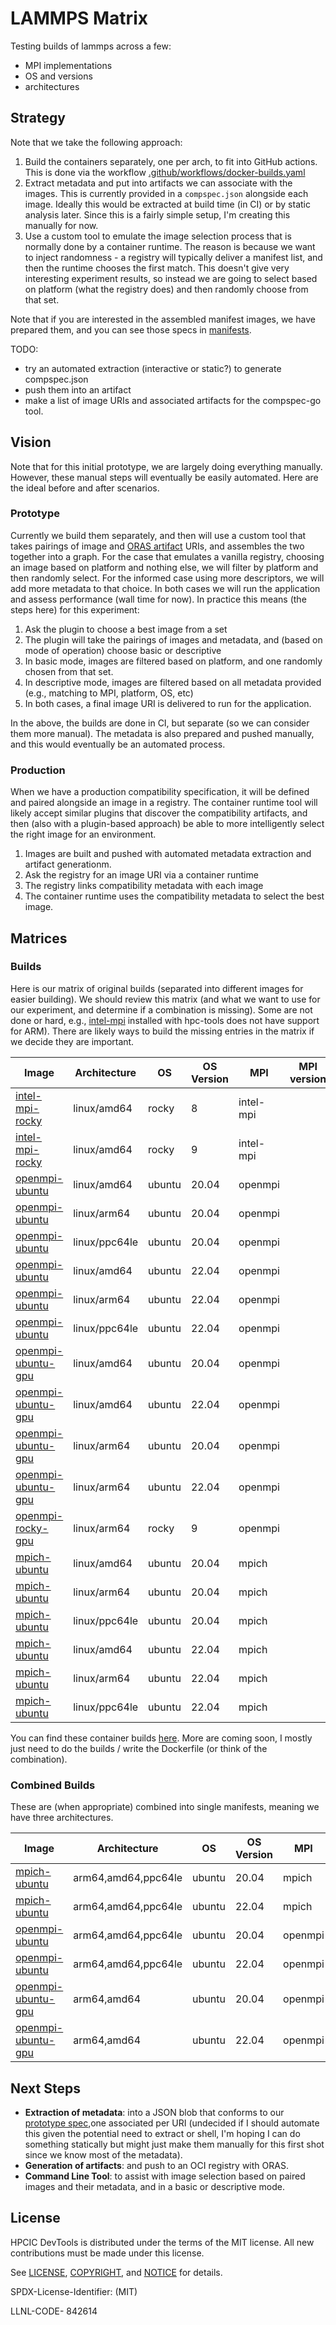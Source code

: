 # LAMMPS Matrix

Testing builds of lammps across a few:

 - MPI implementations
 - OS and versions
 - architectures

## Strategy
 
Note that we take the following approach:

1. Build the containers separately, one per arch, to fit into GitHub actions. This is done via the workflow [.github/workflows/docker-builds.yaml](.github/workflows/docker-builds.yaml)
2. Extract metadata and put into artifacts we can associate with the images. This is currently provided in a `compspec.json` alongside each image. Ideally this would be extracted at build time (in CI) or by static analysis later. Since this is a fairly simple setup, I'm creating this manually for now.
3. Use a custom tool to emulate the image selection process that is normally done by a container runtime. The reason is because we want to inject randomness - a registry will typically deliver a manifest list, and then the runtime chooses the first match. This doesn't give very interesting experiment results, so instead we are going to select based on platform (what the registry does) and then randomly choose from that set. 

Note that if you are interested in the assembled manifest images, we have prepared them, and you can see those specs in [manifests](manifests).

TODO:

 - try an automated extraction (interactive or static?) to generate compspec.json
 - push them into an artifact
 - make a list of image URIs and associated artifacts for the compspec-go tool.

## Vision

Note that for this initial prototype, we are largely doing everything manually. However, these manual steps will eventually be easily automated. Here are the ideal before and after scenarios.

### Prototype

Currently we build them separately, and then will use a custom tool that takes pairings of image and [ORAS artifact](https://oras.land/docs/how_to_guides/pushing_and_pulling) URIs, and assembles the two together into a graph. For the case that emulates a vanilla registry, choosing an image based on platform and nothing else, we will filter by platform and then randomly select. For the informed case using more descriptors, we will add more metadata to that choice. In both cases we will run the application and assess performance (wall time for now). In practice this means (the steps here) for this experiment:

1. Ask the plugin to choose a best image from a set
2. The plugin will take the pairings of images and metadata, and (based on mode of operation) choose basic or descriptive
3. In basic mode, images are filtered based on platform, and one randomly chosen from that set.
4. In descriptive mode, images are filtered based on all metadata provided (e.g., matching to MPI, platform, OS, etc)
5. In both cases, a final image URI is delivered to run for the application.

In the above, the builds are done in CI, but separate (so we can consider them more manual). The metadata is also prepared and pushed manually, and this would eventually be an automated process.

### Production

When we have a production compatibility specification, it will be defined and paired alongside an image in a registry. The container runtime tool will likely accept similar plugins that discover the compatibility artifacts, and then (also with a plugin-based approach) be able to more intelligently select the right image for an environment.

1. Images are built and pushed with automated metadata extraction and artifact generationm.
2. Ask the registry for an image URI via a container runtime
4. The registry links compatibility metadata with each image
5. The container runtime uses the compatibility metadata to select the best image.

## Matrices

### Builds

Here is our matrix of original builds (separated into different images for easier building). We should review this matrix (and what we want to use for our experiment, and determine if a combination is missing). Some are not done or hard, e.g., [intel-mpi](https://github.com/GoogleCloudPlatform/hpc-tools/issues/4) installed with hpc-tools does not have support for ARM). There are likely ways to build the missing entries in the matrix if we decide they are important.

| Image               | Architecture | OS    | OS Version | MPI     | MPI version | GPU |
|---------------------|--------------|-------|------------|---------|-------------|-----|
| [intel-mpi-rocky](https://github.com/rse-ops/lammps-matrix/pkgs/container/lammps-matrix/169779744?tag=intel-mpi-rocky-8-amd64)     | linux/amd64  | rocky | 8          |intel-mpi|             | no  |
| [intel-mpi-rocky](https://github.com/rse-ops/lammps-matrix/pkgs/container/lammps-matrix/169782781?tag=intel-mpi-rocky-9-amd64)     | linux/amd64  | rocky | 9          |intel-mpi|             | no  |
| [openmpi-ubuntu](https://github.com/rse-ops/lammps-matrix/pkgs/container/lammps-matrix/169782423?tag=openmpi-ubuntu-20.04-amd64)      | linux/amd64  | ubuntu| 20.04      | openmpi |             | no  |
| [openmpi-ubuntu](https://github.com/rse-ops/lammps-matrix/pkgs/container/lammps-matrix/169792857?tag=openmpi-ubuntu-20.04-arm64)      | linux/arm64  | ubuntu| 20.04      | openmpi |             | no  |
| [openmpi-ubuntu](https://github.com/rse-ops/lammps-matrix/pkgs/container/lammps-matrix/169810547?tag=openmpi-ubuntu-20.04-ppc64le)      | linux/ppc64le| ubuntu| 20.04      | openmpi |             | no  |
| [openmpi-ubuntu](https://github.com/rse-ops/lammps-matrix/pkgs/container/lammps-matrix/169782169?tag=openmpi-ubuntu-22.04-amd64)      | linux/amd64  | ubuntu| 22.04      | openmpi |             | no  |
| [openmpi-ubuntu](https://github.com/rse-ops/lammps-matrix/pkgs/container/lammps-matrix/169809314?tag=openmpi-ubuntu-22.04-arm64)    | linux/arm64  | ubuntu| 22.04      | openmpi |             | no  |
| [openmpi-ubuntu](https://github.com/rse-ops/lammps-matrix/pkgs/container/lammps-matrix/169809649?tag=openmpi-ubuntu-22.04-ppc64le)      | linux/ppc64le| ubuntu| 22.04      | openmpi |             | no  |
| [openmpi-ubuntu-gpu](https://github.com/rse-ops/lammps-matrix/pkgs/container/lammps-matrix/169858346?tag=openmpi-ubuntu-gpu-20.04-amd64)  | linux/amd64  | ubuntu| 20.04      | openmpi |             | yes |
| [openmpi-ubuntu-gpu](https://github.com/rse-ops/lammps-matrix/pkgs/container/lammps-matrix/169812970?tag=openmpi-ubuntu-gpu-22.04-amd64)  | linux/amd64  | ubuntu| 22.04      | openmpi |             | yes |
| [openmpi-ubuntu-gpu](https://github.com/rse-ops/lammps-matrix/pkgs/container/lammps-matrix/169878136?tag=openmpi-ubuntu-gpu-20.04-arm64)  | linux/arm64  | ubuntu| 20.04      | openmpi |             | yes |
| [openmpi-ubuntu-gpu](https://github.com/rse-ops/lammps-matrix/pkgs/container/lammps-matrix/169880385?tag=openmpi-ubuntu-gpu-22.04-arm64)  | linux/arm64  | ubuntu| 22.04      | openmpi |             | yes |
| [openmpi-rocky-gpu](https://github.com/rse-ops/lammps-matrix/pkgs/container/lammps-matrix/169886720?tag=openmpi-rocky-gpu-9-arm64)  | linux/arm64  | rocky | 9      | openmpi |             | yes |
| [mpich-ubuntu](https://github.com/rse-ops/lammps-matrix/pkgs/container/lammps-matrix/169781948?tag=mpich-ubuntu-20.04-amd64)        | linux/amd64  | ubuntu| 20.04      | mpich   |             | no  |
| [mpich-ubuntu](https://github.com/rse-ops/lammps-matrix/pkgs/container/lammps-matrix/169810873?tag=mpich-ubuntu-20.04-arm64)        | linux/arm64  | ubuntu| 20.04      | mpich   |             | no  |
| [mpich-ubuntu](https://github.com/rse-ops/lammps-matrix/pkgs/container/lammps-matrix/169810274?tag=mpich-ubuntu-20.04-ppc64le)        | linux/ppc64le| ubuntu| 20.04      | mpich   |             | no  |
| [mpich-ubuntu](https://github.com/rse-ops/lammps-matrix/pkgs/container/lammps-matrix/169782384?tag=mpich-ubuntu-22.04-amd64)        | linux/amd64  | ubuntu| 22.04      | mpich   |             | no  |
| [mpich-ubuntu](https://github.com/rse-ops/lammps-matrix/pkgs/container/lammps-matrix/169814135?tag=mpich-ubuntu-22.04-arm64)        | linux/arm64  | ubuntu| 22.04      | mpich   |             | no  |
| [mpich-ubuntu](https://github.com/rse-ops/lammps-matrix/pkgs/container/lammps-matrix/169814902?tag=mpich-ubuntu-22.04-ppc64le)        | linux/ppc64le| ubuntu| 22.04      | mpich   |             | no  |

You can find these container builds [here](https://github.com/rse-ops/lammps-matrix/pkgs/container/lammps-matrix).
More are coming soon, I mostly just need to do the builds / write the Dockerfile (or think of the combination).

### Combined Builds

These are (when appropriate) combined into single manifests, meaning we have three architectures.

| Image               | Architecture | OS    | OS Version | MPI     | MPI version | GPU |
|---------------------|--------------|-------|------------|---------|-------------|-----|
| [mpich-ubuntu](https://github.com/rse-ops/lammps-matrix/pkgs/container/lammps-matrix/169858124?tag=mpich-ubuntu-20.04)    | arm64,amd64,ppc64le | ubuntu | 20.04 | mpich | | no |    
| [mpich-ubuntu](https://github.com/rse-ops/lammps-matrix/pkgs/container/lammps-matrix/169858137?tag=mpich-ubuntu-22.04)    | arm64,amd64,ppc64le | ubuntu | 22.04 | mpich | | no |    
| [openmpi-ubuntu](https://github.com/rse-ops/lammps-matrix/pkgs/container/lammps-matrix/169857305?tag=openmpi-ubuntu-20.04)    | arm64,amd64,ppc64le | ubuntu | 20.04 | openmpi | | no |    
| [openmpi-ubuntu](https://github.com/rse-ops/lammps-matrix/pkgs/container/lammps-matrix/169857680?tag=openmpi-ubuntu-22.04)    | arm64,amd64,ppc64le | ubuntu | 22.04 | openmpi | | no |    
| [openmpi-ubuntu-gpu](https://github.com/rse-ops/lammps-matrix/pkgs/container/lammps-matrix/169881124?tag=openmpi-ubuntu-gpu-20.04)    | arm64,amd64 | ubuntu | 20.04 | openmpi | | yes |    
| [openmpi-ubuntu-gpu](https://github.com/rse-ops/lammps-matrix/pkgs/container/lammps-matrix/169881107?tag=openmpi-ubuntu-gpu-22.04)    | arm64,amd64 | ubuntu | 22.04 | openmpi | | yes |    


## Next Steps

- **Extraction of metadata**: into a JSON blob that conforms to our [prototype spec](https://github.com/supercontainers/compspec),one associated per URI (undecided if I should automate this given the potential need to extract or shell, I'm hoping I can do something statically but might just make them manually for this first shot since we know most of the metadata).
- **Generation of artifacts**: and push to an OCI registry with ORAS.
- **Command Line Tool**: to assist with image selection based on paired images and their metadata, and in a basic or descriptive mode.


## License

HPCIC DevTools is distributed under the terms of the MIT license.
All new contributions must be made under this license.

See [LICENSE](https://github.com/converged-computing/cloud-select/blob/main/LICENSE),
[COPYRIGHT](https://github.com/converged-computing/cloud-select/blob/main/COPYRIGHT), and
[NOTICE](https://github.com/converged-computing/cloud-select/blob/main/NOTICE) for details.

SPDX-License-Identifier: (MIT)

LLNL-CODE- 842614
